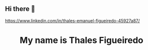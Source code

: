 ## Hi there 👋

https://www.linkedin.com/in/thales-emanuel-figueiredo-45927a87/

<h1 align="center"> My name is Thales Figueiredo </h1>
<!--
**thalesfigueiredo/thalesfigueiredo** is a ✨ _special_ ✨ repository because its `README.md` (this file) appears on your GitHub profile. -->
